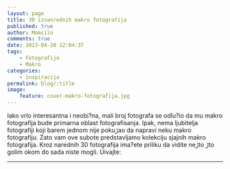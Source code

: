 ```yaml
---
layout: page
title: 30 izvanrednih makro fotografija
published: true
author: Momcilo
comments: true
date: 2013-04-20 12:04:37
tags:
    - Fotografija
    - Makro
categories:
    - inspiracija
permalink: blog/:title
image:
    feature: cover-makro-fotografija.jpg
---
```

Iako vrlo interesantna i neobi?na, mali broj fotografa se odlu?io da mu makro fotografija bude primarna oblast fotografisanja. Ipak, nema ljubitelja fotografiji koji barem jednom nije pokuڑao da napravi neku makro fotografiju. Zato vam ove subote predstavljamo kolekciju sjajnih makro fotografija. Kroz narednih 30 fotografija ima?ete priliku da vidite neڑto ڑto golim okom do sada niste mogli. U‍ivajte:

* * * 

[][1]

[][2]

[][3]

[][4]

[][5]

[][6]

[][7]

[][8]

[][9]

[][10]

[][11]

[][12]

[][13]

[][14]

[][15]

[][16]

[][17]

[][18]

[][19]

[][20]

[][21]

[][22]

[][23]

[][24]

[][25]

[][26]

[][27]

[][28]

[][29]

[][30]

 [1]: http://1x.com/photo/25546
 [2]: http://1x.com/photo/23361/
 [3]: http://www.eyefetch.com/image.aspx?ID=1456723
 [4]: http://1x.com/photos/latest-additions/24589/
 [5]: http://www.flickr.com/photos/61779926@N00/2113419822/
 [6]: http://www.flickr.com/photos/stevewall/2111677032
 [7]: http://1x.com/photo/38440/
 [8]: http://1x.com/photo/35275/
 [9]: http://www.eyefetch.com/image.aspx?ID=406362
 [10]: http://1x.com/photo/43291/
 [11]: http://1x.com/photo/42467/
 [12]: http://1x.com/photo/42465/
 [13]: http://www.eyefetch.com/image.aspx?ID=707616
 [14]: http://1x.com/photo/42241/
 [15]: http://1x.com/photo/42172/
 [16]: http://www.flickr.com/photos/rundstedt/4887092171
 [17]: http://www.eyefetch.com/image.aspx?ID=643833
 [18]: http://www.juzaphoto.com/gallery.php?l=it&id=29#010752
 [19]: http://1x.com/photo/28696
 [20]: http://www.flickr.com/photos/alliec2007/3418629925/
 [21]: http://healzo.deviantart.com/art/Candy-Drop-136641895
 [22]: http://1x.com/photo/41420/
 [23]: http://1x.com/photo/40882/
 [24]: http://1x.com/photo/40283/
 [25]: http://1x.com/photo/40039/
 [26]: http://1x.com/photo/39668/
 [27]: http://1x.com/photo/40459/
 [28]: http://1x.com/photo/39248/
 [29]: http://1x.com/photo/38390
 [30]: http://1x.com/photo/38260/